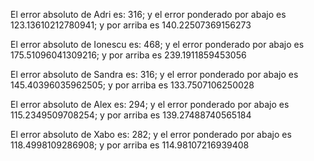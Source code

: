 El error absoluto de Adri es: 316; y el error ponderado por abajo es 123.13610212780941; y por arriba es 140.22507369156273 

El error absoluto de Ionescu es: 468; y el error ponderado por abajo es 175.51096041309216; y por arriba es 239.1911859453056 

El error absoluto de Sandra es: 316; y el error ponderado por abajo es 145.40396035962505; y por arriba es 133.7507106250028 

El error absoluto de Alex es: 294; y el error ponderado por abajo es 115.2349509708254; y por arriba es 139.27488740565184 

El error absoluto de Xabo es: 282; y el error ponderado por abajo es 118.4998109286908; y por arriba es 114.98107216939408 

